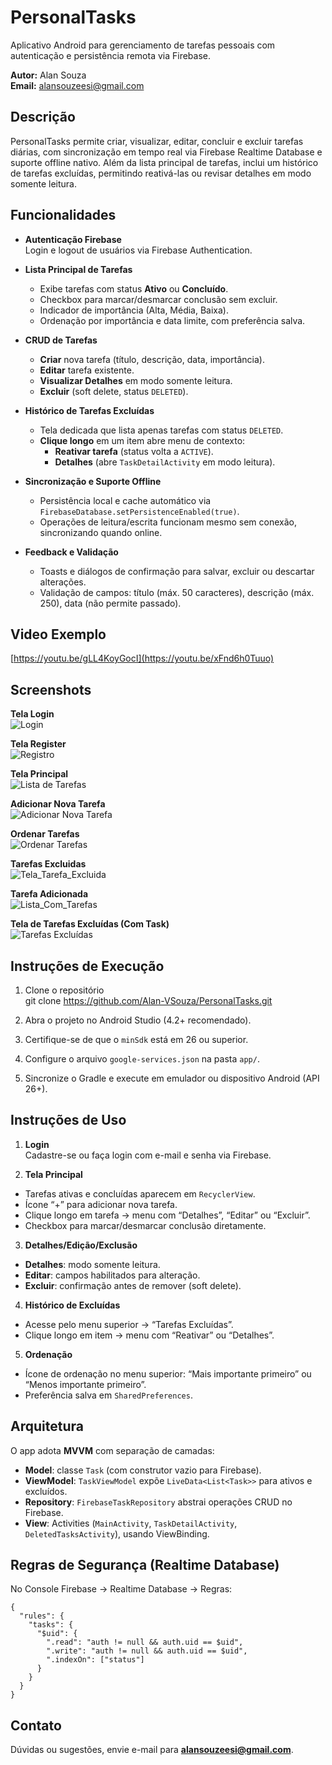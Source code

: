 # PersonalTasks

Aplicativo Android para gerenciamento de tarefas pessoais com autenticação e persistência remota via Firebase.

**Autor:** Alan Souza  
**Email:** alansouzeesi@gmail.com

## Descrição

PersonalTasks permite criar, visualizar, editar, concluir e excluir tarefas diárias, com sincronização em tempo real via Firebase Realtime Database e suporte offline nativo. Além da lista principal de tarefas, inclui um histórico de tarefas excluídas, permitindo reativá-las ou revisar detalhes em modo somente leitura.

## Funcionalidades

- **Autenticação Firebase**  
  Login e logout de usuários via Firebase Authentication.

- **Lista Principal de Tarefas**
    - Exibe tarefas com status **Ativo** ou **Concluído**.
    - Checkbox para marcar/desmarcar conclusão sem excluir.
    - Indicador de importância (Alta, Média, Baixa).
    - Ordenação por importância e data limite, com preferência salva.

- **CRUD de Tarefas**
    - **Criar** nova tarefa (título, descrição, data, importância).
    - **Editar** tarefa existente.
    - **Visualizar Detalhes** em modo somente leitura.
    - **Excluir** (soft delete, status `DELETED`).

- **Histórico de Tarefas Excluídas**
    - Tela dedicada que lista apenas tarefas com status `DELETED`.
    - **Clique longo** em um item abre menu de contexto:
        - **Reativar tarefa** (status volta a `ACTIVE`).
        - **Detalhes** (abre `TaskDetailActivity` em modo leitura).

- **Sincronização e Suporte Offline**
    - Persistência local e cache automático via `FirebaseDatabase.setPersistenceEnabled(true)`.
    - Operações de leitura/escrita funcionam mesmo sem conexão, sincronizando quando online.

- **Feedback e Validação**
    - Toasts e diálogos de confirmação para salvar, excluir ou descartar alterações.
    - Validação de campos: título (máx. 50 caracteres), descrição (máx. 250), data (não permite passado).

## Video Exemplo

[https://youtu.be/gLL4KoyGocI](https://youtu.be/xFnd6h0Tuuo)

## Screenshots

**Tela Login**  
![Login](./readme_assets/Screenshot_103.png)

**Tela Register**  
![Registro](./readme_assets/Screenshot_104.png)

**Tela Principal**  
![Lista de Tarefas](./readme_assets/Screenshot_105.png)

**Adicionar Nova Tarefa**  
![Adicionar Nova Tarefa](./readme_assets/Screenshot_106.png)

**Ordenar Tarefas**  
![Ordenar Tarefas](./readme_assets/Screenshot_107.png)

**Tarefas Excluidas**  
![Tela_Tarefa_Excluida](./readme_assets/Screenshot_108.png)

**Tarefa Adicionada**  
![Lista_Com_Tarefas](./readme_assets/Screenshot_109.png)

**Tela de Tarefas Excluídas (Com Task)**  
![Tarefas Excluídas](./readme_assets/Screenshot_110.png)

## Instruções de Execução

1. Clone o repositório  
   git clone https://github.com/Alan-VSouza/PersonalTasks.git

2. Abra o projeto no Android Studio (4.2+ recomendado).
3. Certifique-se de que o `minSdk` está em 26 ou superior.
4. Configure o arquivo `google-services.json` na pasta `app/`.
5. Sincronize o Gradle e execute em emulador ou dispositivo Android (API 26+).

## Instruções de Uso

1. **Login**  
   Cadastre-se ou faça login com e-mail e senha via Firebase.

2. **Tela Principal**
- Tarefas ativas e concluídas aparecem em `RecyclerView`.
- Ícone “+” para adicionar nova tarefa.
- Clique longo em tarefa → menu com “Detalhes”, “Editar” ou “Excluir”.
- Checkbox para marcar/desmarcar conclusão diretamente.

3. **Detalhes/Edição/Exclusão**
- **Detalhes**: modo somente leitura.
- **Editar**: campos habilitados para alteração.
- **Excluir**: confirmação antes de remover (soft delete).

4. **Histórico de Excluídas**
- Acesse pelo menu superior → “Tarefas Excluídas”.
- Clique longo em item → menu com “Reativar” ou “Detalhes”.

5. **Ordenação**
- Ícone de ordenação no menu superior: “Mais importante primeiro” ou “Menos importante primeiro”.
- Preferência salva em `SharedPreferences`.

## Arquitetura

O app adota **MVVM** com separação de camadas:

- **Model**: classe `Task` (com construtor vazio para Firebase).
- **ViewModel**: `TaskViewModel` expõe `LiveData<List<Task>>` para ativos e excluídos.
- **Repository**: `FirebaseTaskRepository` abstrai operações CRUD no Firebase.
- **View**: Activities (`MainActivity`, `TaskDetailActivity`, `DeletedTasksActivity`), usando ViewBinding.

## Regras de Segurança (Realtime Database)

No Console Firebase → Realtime Database → Regras:
```
{
  "rules": {
    "tasks": {
      "$uid": {
        ".read": "auth != null && auth.uid == $uid",
        ".write": "auth != null && auth.uid == $uid",
        ".indexOn": ["status"]
      }
    }
  }
}
```


## Contato

Dúvidas ou sugestões, envie e-mail para **alansouzeesi@gmail.com**.
